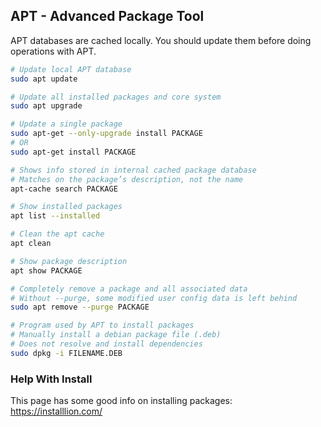 ## APT - Advanced Package Tool

APT databases are cached locally.  You should update them before doing operations with APT.

```bash
# Update local APT database
sudo apt update

# Update all installed packages and core system
sudo apt upgrade

# Update a single package
sudo apt-get --only-upgrade install PACKAGE
# OR
sudo apt-get install PACKAGE

# Shows info stored in internal cached package database
# Matches on the package’s description, not the name
apt-cache search PACKAGE

# Show installed packages
apt list --installed

# Clean the apt cache
apt clean

# Show package description
apt show PACKAGE

# Completely remove a package and all associated data
# Without --purge, some modified user config data is left behind
sudo apt remove --purge PACKAGE

# Program used by APT to install packages
# Manually install a debian package file (.deb)
# Does not resolve and install dependencies
sudo dpkg -i FILENAME.DEB
```

### Help With Install

This page has some good info on installing packages:  https://installlion.com/